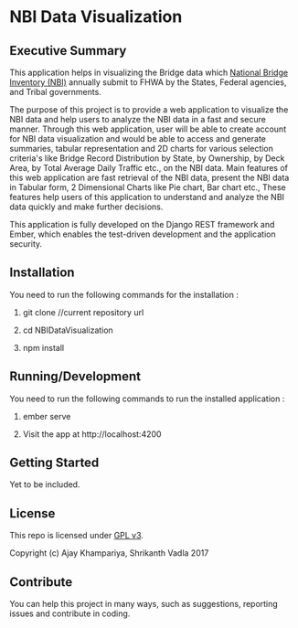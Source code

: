 # NBI Data Visualization 

## Executive Summary

This application helps in visualizing the Bridge data which [National Bridge Inventory (NBI)](https://www.fhwa.dot.gov/bridge/nbi.cfm) annually submit to FHWA by the States, Federal agencies, and Tribal governments.

The purpose of this project is to provide a web application to visualize the NBI data and help users to analyze the NBI data in a fast and secure manner. Through this web application, user will be able to create account for NBI data visualization and would be able to access and generate summaries, tabular representation and 2D charts for various selection criteria's like Bridge Record Distribution by State, by Ownership, by Deck Area, by Total Average Daily Traffic etc., on the NBI data. Main features of this web application are fast retrieval of the NBI data, present the NBI data in Tabular form, 2 Dimensional Charts like Pie chart, Bar chart etc., These features help users of this application to understand and analyze the NBI data quickly and make further decisions.

This application is fully developed on the Django REST framework and Ember, which enables the test-driven development and the application security.

## Installation

You need to run the following commands for the installation :

  1. git clone <repository-url> //current repository url

  2. cd NBIDataVisualization

  3. npm install

## Running/Development

You need to run the following commands to run the installed application :

  1. ember serve

  2. Visit the app at http://localhost:4200

## Getting Started

Yet to be included. 

## License
This repo is licensed under [GPL v3](/LICENSE).

Copyright (c) Ajay Khampariya, Shrikanth Vadla 2017

## Contribute

You can help this project in many ways, such as suggestions, reporting issues and contribute in coding.  

